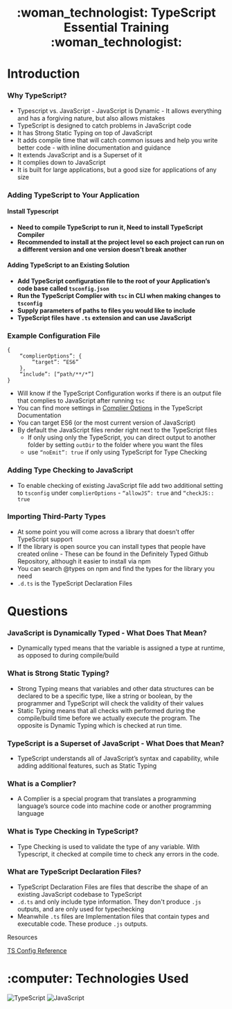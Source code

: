 <div align="center">
   <h1>:woman_technologist: TypeScript Essential Training :woman_technologist:</h1>
</div>

<h1>Introduction</h1>

<h3>Why TypeScript?</h3>

- Typescript vs. JavaScript - JavaScript is Dynamic - It allows everything and has a forgiving nature, but also allows mistakes
- TypeScript is designed to catch problems in JavaScript code
- It has Strong Static Typing on top of JavaScript 
- It adds compile time that will catch common issues and help you write better code - with inline documentation and guidance 
- It extends JavaScript and is a Superset of it 
- It complies down to JavaScript 
- It is built for large applications, but a good size for applications of any size

<h3>Adding TypeScript to Your Application</h3>

<h4>Install Typescript<h4>

- Need to compile TypeScript to run it, Need to install TypeScript Compiler 
- Recommended to install at the project level so each project can run on a different version and one version doesn’t break another

<h4>Adding TypeScript to an Existing Solution<h4>

- Add TypeScript configuration file to the root of your Application’s code base called `tsconfig.json`
- Run the TypeScript Complier with `tsc` in CLI when making changes to `tsconfig`
- Supply parameters of paths to files you would like to include 
- TypeScript files have `.ts` extension and can use JavaScript

<h3>Example Configuration File</h3>

```
{
	“complierOptions”: {
		“target”: “ES6”
	},
	“include”: [“path/**/*”]
}
```
- Will know if the TypeScript Configuration works if there is an output file that complies to JavaScript after running `tsc`
- You can find more settings in [Complier Options](https://www.typescriptlang.org/tsconfig) in the TypeScript Documentation
- You can target ES6 (or the most current version of JavaScript)
- By default the JavaScript files render right next to the TypeScript files
	- If only using only the TypeScript, you can direct output to another folder by setting `outDir` to the folder where you want the files
	- use `“noEmit”: true` if only using TypeScript for Type Checking

<h3>Adding Type Checking to JavaScript</h3> 

- To enable checking of existing JavaScript file add two additional setting to `tsconfig` under `complierOptions`  -  `“allowJS”: true`  and  `“checkJS:: true`

<h3>Importing Third-Party Types</h3>

- At some point you will come across a library that doesn’t offer TypeScript support
- If the library is open source you can install types that people have created online - These can be found in the Definitely Typed Github Repository, although it easier to install via npm
- You can search @types on npm and find the types for the library you need
- `.d.ts` is the TypeScript Declaration Files

<h1>Questions</h1>

<h3>JavaScript is Dynamically Typed - What Does That Mean?</h3>

- Dynamically typed means that the variable is assigned a type at runtime, as opposed to during compile/build

<h3>What is Strong Static Typing?</h3>

- Strong Typing means that variables and other data structures can be declared to be a specific type, like a string or boolean, by the programmer and TypeScript will check the validity of their values
- Static Typing means that all checks with performed during the compile/build time before we actually execute the program. The opposite is Dynamic Typing which is checked at run time. 

<h3>TypeScript is a Superset of JavaScript - What Does that Mean?</h3> 

- TypeScript understands all of JavaScript’s syntax and capability, while adding additional features, such as Static Typing

<h3>What is a Complier?</h3> 

- A Complier is a special program that translates a programming language’s source code into machine code or another programming language

<h3>What is Type Checking in TypeScript?</h3>

- Type Checking is used to validate the type of any variable. With Typescript, it checked at compile time to check any errors in the code. 

<h3>What are TypeScript Declaration Files?</h3> 

- TypeScript Declaration Files are files that describe the shape of an existing JavaScript codebase to TypeScript 
- `.d.ts`  and only include type information. They don't produce `.js` outputs, and are only used for typechecking
- Meanwhile `.ts` files are Implementation files that contain types and executable code. These produce `.js` outputs.

</h1>Resources</h1>

[TS Config Reference](https://www.typescriptlang.org/tsconfig)

<h1>:computer: Technologies Used</h1>

![TypeScript](https://img.shields.io/badge/TypeScript-007ACC?style=for-the-badge&logo=typescript&logoColor=white)
![JavaScript](https://img.shields.io/badge/JavaScript-323330?style=for-the-badge&logo=javascript&logoColor=F7DF1E) 


